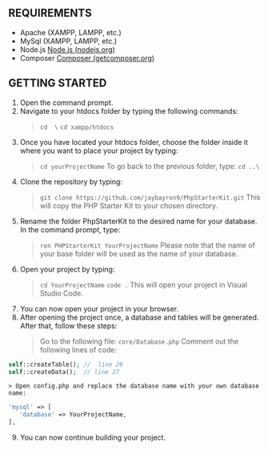 ## REQUIREMENTS
* Apache (XAMPP, LAMPP, etc.)
* MySql  (XAMPP, LAMPP, etc.)
* Node.js [Node.js (nodejs.org)](https://nodejs.org/en)
* Composer [Composer (getcomposer.org)](https://getcomposer.org/)


## GETTING STARTED
1. Open the command prompt.
2. Navigate to your htdocs folder by typing the following commands:
	> ```cd  \```
	> ```cd xampp/htdocs```
3. Once you have located your htdocs folder, choose the folder inside it where you want to place your project by typing:
	> ```cd yourProjectName```
	To go back to the previous folder, type:
	> ```cd ..\```
4. Clone the repository by typing:
	> ```git clone https://github.com/jaybayron9/PhpStarterKit.git```
	This will copy the PHP Starter Kit to your chosen directory.
5. Rename the folder PhpStarterKit to the desired name for your database. In the command prompt, type:
	> ```ren PHPStarterKit YourProjectName```
	Please note that the name of your base folder will be used as the name of your database.
6. Open your project by typing:
	> ```cd YourProjectName```
	> ```code .```
	This will open your project in Visual Studio Code.
7. You can now open your project in your browser.
8. After opening the project once, a database and tables will be generated. After that, follow these steps:
	> Go to the following file: `core/Database.php`
	> Comment out the following lines of code:
 
```php
self::createTable(); //  line 26  
self::createData();  // line 27 
```
		
	> Open config.php and replace the database name with your own database name:
 
```php
'mysql' => [
   'database' => YourProjectName,
],
```
		
9. You can now continue building your project.